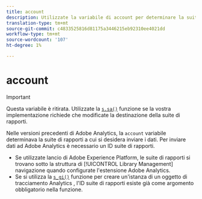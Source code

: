 ```yaml
---
title: account
description: Utilizzate la variabile di account per determinare la suite di rapporti a cui vengono inviati i dati.
translation-type: tm+mt
source-git-commit: c4833525816d81175a3446215eb92310ee4021dd
workflow-type: tm+mt
source-wordcount: '107'
ht-degree: 1%

---
```



# account

>[!IMPORTANT]
>
>Questa variabile è ritirata. Utilizzate la [`s.sa()`](../functions/sa-method.md) funzione se la vostra implementazione richiede che modificate la destinazione della suite di rapporti.

Nelle versioni precedenti di Adobe  Analytics, la `account` variabile determinava la suite di rapporti a cui si desidera inviare i dati. Per inviare dati ad Adobe  Analytics è necessario un ID suite di rapporti.

* Se utilizzate  lancio di Adobe Experience Platform, le suite di rapporti si trovano sotto la struttura di [!UICONTROL Library Management] navigazione quando configurate l&#39;estensione Adobe  Analytics.
* Se si utilizza la [`s_gi()`](../functions/s-gi.md) funzione per creare un&#39;istanza di un oggetto di tracciamento Analytics , l&#39;ID suite di rapporti esiste già come argomento obbligatorio nella funzione.
